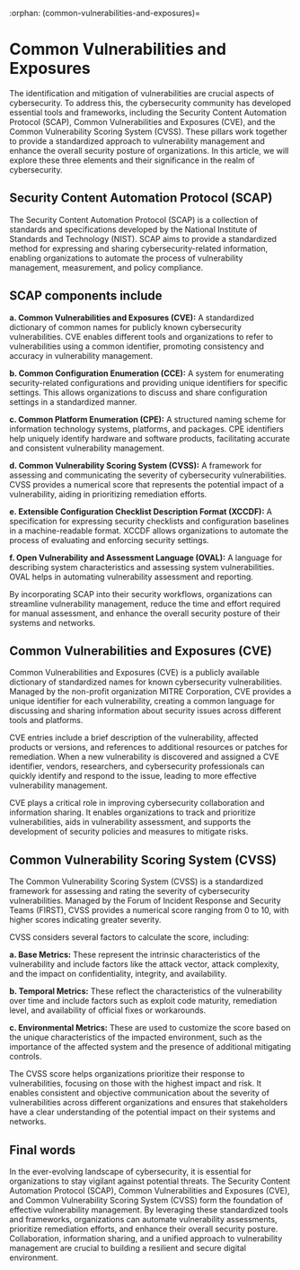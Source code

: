 :orphan:
(common-vulnerabilities-and-exposures)=

# Common Vulnerabilities and Exposures 

The identification and mitigation of vulnerabilities are crucial aspects of cybersecurity. To address this, the cybersecurity community has developed essential tools and frameworks, including the Security Content Automation Protocol (SCAP), Common Vulnerabilities and Exposures (CVE), and the Common Vulnerability Scoring System (CVSS). These pillars work together to provide a standardized approach to vulnerability management and enhance the overall security posture of organizations. In this article, we will explore these three elements and their significance in the realm of cybersecurity. 

## Security Content Automation Protocol (SCAP)

The Security Content Automation Protocol (SCAP) is a collection of standards and specifications developed by the National Institute of Standards and Technology (NIST). SCAP aims to provide a standardized method for expressing and sharing cybersecurity-related information, enabling organizations to automate the process of vulnerability management, measurement, and policy compliance. 

## SCAP components include

**a. Common Vulnerabilities and Exposures (CVE):** A standardized dictionary of common names for publicly known cybersecurity vulnerabilities. CVE enables different tools and organizations to refer to vulnerabilities using a common identifier, promoting consistency and accuracy in vulnerability management. 

**b. Common Configuration Enumeration (CCE):** A system for enumerating security-related configurations and providing unique identifiers for specific settings. This allows organizations to discuss and share configuration settings in a standardized manner. 
 
**c. Common Platform Enumeration (CPE):** A structured naming scheme for information technology systems, platforms, and packages. CPE identifiers help uniquely identify hardware and software products, facilitating accurate and consistent vulnerability management. 
 
**d. Common Vulnerability Scoring System (CVSS):** A framework for assessing and communicating the severity of cybersecurity vulnerabilities. CVSS provides a numerical score that represents the potential impact of a vulnerability, aiding in prioritizing remediation efforts. 

**e. Extensible Configuration Checklist Description Format (XCCDF):** A specification for expressing security checklists and configuration baselines in a machine-readable format. XCCDF allows organizations to automate the process of evaluating and enforcing security settings. 

**f. Open Vulnerability and Assessment Language (OVAL):** A language for describing system characteristics and assessing system vulnerabilities. OVAL helps in automating vulnerability assessment and reporting. 
 
By incorporating SCAP into their security workflows, organizations can streamline vulnerability management, reduce the time and effort required for manual assessment, and enhance the overall security posture of their systems and networks. 

## Common Vulnerabilities and Exposures (CVE)

Common Vulnerabilities and Exposures (CVE) is a publicly available dictionary of standardized names for known cybersecurity vulnerabilities. Managed by the non-profit organization MITRE Corporation, CVE provides a unique identifier for each vulnerability, creating a common language for discussing and sharing information about security issues across different tools and platforms. 

CVE entries include a brief description of the vulnerability, affected products or versions, and references to additional resources or patches for remediation. When a new vulnerability is discovered and assigned a CVE identifier, vendors, researchers, and cybersecurity professionals can quickly identify and respond to the issue, leading to more effective vulnerability management. 

CVE plays a critical role in improving cybersecurity collaboration and information sharing. It enables organizations to track and prioritize vulnerabilities, aids in vulnerability assessment, and supports the development of security policies and measures to mitigate risks. 

## Common Vulnerability Scoring System (CVSS)

The Common Vulnerability Scoring System (CVSS) is a standardized framework for assessing and rating the severity of cybersecurity vulnerabilities. Managed by the Forum of Incident Response and Security Teams (FIRST), CVSS provides a numerical score ranging from 0 to 10, with higher scores indicating greater severity. 

CVSS considers several factors to calculate the score, including: 

**a. Base Metrics:** These represent the intrinsic characteristics of the vulnerability and include factors like the attack vector, attack complexity, and the impact on confidentiality, integrity, and availability. 

**b. Temporal Metrics:** These reflect the characteristics of the vulnerability over time and include factors such as exploit code maturity, remediation level, and availability of official fixes or workarounds. 

**c. Environmental Metrics:** These are used to customize the score based on the unique characteristics of the impacted environment, such as the importance of the affected system and the presence of additional mitigating controls. 

The CVSS score helps organizations prioritize their response to vulnerabilities, focusing on those with the highest impact and risk. It enables consistent and objective communication about the severity of vulnerabilities across different organizations and ensures that stakeholders have a clear understanding of the potential impact on their systems and networks. 

## Final words 

In the ever-evolving landscape of cybersecurity, it is essential for organizations to stay vigilant against potential threats. The Security Content Automation Protocol (SCAP), Common Vulnerabilities and Exposures (CVE), and Common Vulnerability Scoring System (CVSS) form the foundation of effective vulnerability management. By leveraging these standardized tools and frameworks, organizations can automate vulnerability assessments, prioritize remediation efforts, and enhance their overall security posture. Collaboration, information sharing, and a unified approach to vulnerability management are crucial to building a resilient and secure digital environment.
